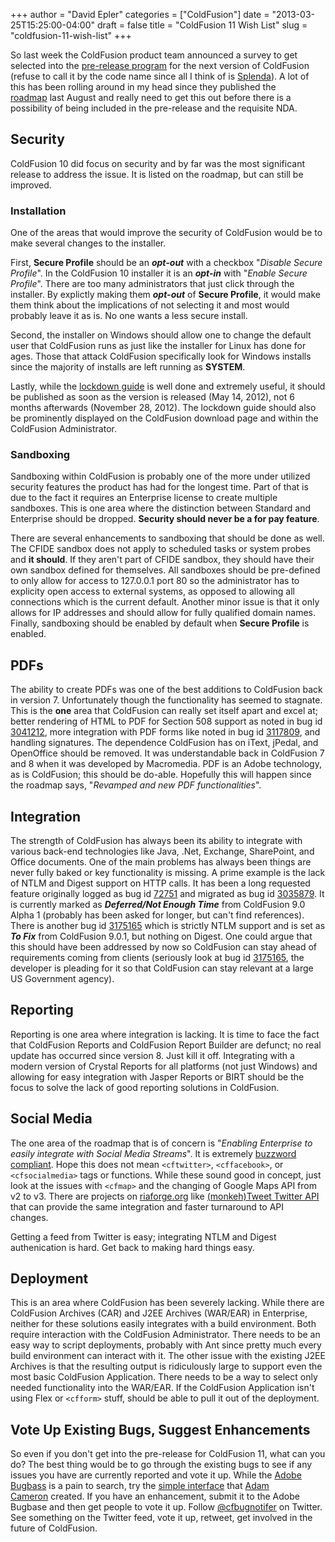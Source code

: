 +++
author = "David Epler"
categories = ["ColdFusion"]
date = "2013-03-25T15:25:00-04:00"
draft = false
title = "ColdFusion 11 Wish List"
slug = "coldfusion-11-wish-list"
+++

So last week the ColdFusion product team announced a survey to get selected into the [pre-release program](http://blogs.coldfusion.com/post.cfm/pre-release-for-coldfusion-splendor) for the next version of ColdFusion (refuse to call it by the code name since all I think of is [Splenda](http://www.splenda.com/)). A lot of this has been rolling around in my head since they published the [roadmap](http://blogs.coldfusion.com/post.cfm/product-roadmap-for-coldfusion) last August and really need to get this out before there is a possibility of being included in the pre-release and the requisite NDA. 

<!--more-->

## Security

ColdFusion 10 did focus on security and by far was the most significant release to address the issue. It is listed on the roadmap, but can still be improved.

### Installation

One of the areas that would improve the security of ColdFusion would be to make several changes to the installer.
  
First, **Secure Profile** should be an **_opt-out_** with a checkbox "_Disable Secure Profile_". In the ColdFusion 10 installer it is an **_opt-in_** with "_Enable Secure Profile_". There are too many administrators that just click through the installer. By explictly making them **_opt-out_** of **Secure Profile**, it would make them think about the implications of not selecting it and most would probably leave it as is. No one wants a less secure install.
  
Second, the installer on Windows should allow one to change the default user that ColdFusion runs as just like the installer for Linux has done for ages. Those that attack ColdFusion specifically look for Windows installs since the majority of installs are left running as **SYSTEM**.
  
Lastly, while the [lockdown guide](https://www.adobe.com/content/dam/Adobe/en/products/coldfusion/pdfs/cf10/cf10-lockdown-guide.pdf) is well done and extremely useful, it should be published as soon as the version is released (May 14, 2012), not 6 months afterwards (November 28, 2012). The lockdown guide should also be prominently displayed on the ColdFusion download page and within the ColdFusion Administrator.

### Sandboxing

Sandboxing within ColdFusion is probably one of the more under utilized security features the product has had for the longest time. Part of that is due to the fact it requires an Enterprise license to create multiple sandboxes. This is one area where the distinction between Standard and Enterprise should be dropped. **Security should never be a for pay feature**.
  
There are several enhancements to sandboxing that should be done as well. The CFIDE sandbox does not apply to scheduled tasks or system probes and **it should**. If they aren't part of CFIDE sandbox, they should have their own sandbox defined for themselves. All sandboxes should be pre-defined to only allow for access to 127.0.0.1 port 80 so the administrator has to explicity open access to external systems, as opposed to allowing all connections which is the current default. Another minor issue is that it only allows for IP addresses and should allow for fully qualified domain names. Finally, sandboxing should be enabled by default when **Secure Profile** is enabled.

## PDFs

The ability to create PDFs was one of the best additions to ColdFusion back in version 7. Unfortunately though the functionality has seemed to stagnate. This is the **one** area that ColdFusion can really set itself apart and excel at; better rendering of HTML to PDF for Section 508 support as noted in bug id [3041212](https://bugbase.adobe.com/index.cfm?event=bug&id=3041212), more integration with PDF forms like noted in bug id [3117809](https://bugbase.adobe.com/index.cfm?event=bug&id=3117809), and handling signatures. The dependence ColdFusion has on iText, jPedal, and OpenOffice should be removed. It was understandable back in ColdFusion 7 and 8 when it was developed by Macromedia. PDF is an Adobe technology, as is ColdFusion; this should be do-able. Hopefully this will happen since the roadmap says, "_Revamped and new PDF functionalities_".

## Integration

The strength of ColdFusion has always been its ability to integrate with various back-end technologies like Java, .Net, Exchange, SharePoint, and Office documents. One of the main problems has always been things are never fully baked or key functionality is missing. A prime example is the lack of NTLM and Digest support on HTTP calls. It has been a long requested feature originally logged as bug id [72751](http://www.elliottsprehn.com/cfbugs/bugs/72751) and migrated as bug id [3035879](https://bugbase.adobe.com/index.cfm?event=bug&id=3035879). It is currently marked as **_Deferred/Not Enough Time_** from ColdFusion 9.0 Alpha 1 (probably has been asked for longer, but can't find references). There is another bug id [3175165](https://bugbase.adobe.com/index.cfm?event=bug&id=3175165) which is strictly NTLM support and is set as **_To Fix_** from ColdFusion 9.0.1, but nothing on Digest. One could argue that this should have been addressed by now so ColdFusion can stay ahead of requirements coming from clients (seriously look at bug id [3175165](https://bugbase.adobe.com/index.cfm?event=bug&id=3175165), the developer is pleading for it so that ColdFusion can stay relevant at a large US Government agency).

## Reporting

Reporting is one area where integration is lacking. It is time to face the fact that ColdFusion Reports and ColdFusion Report Builder are defunct; no real update has occurred since version 8. Just kill it off. Integrating with a modern version of Crystal Reports for all platforms (not just Windows) and allowing for easy integration with Jasper Reports or BIRT should be the focus to solve the lack of good reporting solutions in ColdFusion.

## Social Media

The one area of the roadmap that is of concern is "_Enabling Enterprise to easily integrate with Social Media Streams_". It is extremely [buzzword compliant](http://www.buzzphraser.com). Hope this does not mean `<cftwitter>`, `<cffacebook>`, or `<cfsocialmedia>` tags or functions. While these sound good in concept, just look at the issues with `<cfmap>` and the changing of Google Maps API from v2 to v3. There are projects on [riaforge.org](http://www.riaforge.org) like [(monkeh)Tweet Twitter API](http://monkehtweet.riaforge.org) that can provide the same integration and faster turnaround to API changes. 
  
Getting a feed from Twitter is easy; integrating NTLM and Digest authenication is hard. Get back to making hard things easy.

## Deployment

This is an area where ColdFusion has been severely lacking. While there are ColdFusion Archives (CAR) and J2EE Archives (WAR/EAR) in Enterprise, neither for these solutions easily integrates with a build environment. Both require interaction with the ColdFusion Administrator. There needs to be an easy way to script deployments, probably with Ant since pretty much every build environment can interact with it. The other issue with the existing J2EE Archives is that the resulting output is ridiculously large to support even the most basic ColdFusion Application. There needs to be a way to select only needed functionality into the WAR/EAR. If the ColdFusion Application isn't using Flex or `<cfform>` stuff, should be able to pull it out of the deployment.

## Vote Up Existing Bugs, Suggest Enhancements

So even if you don't get into the pre-release for ColdFusion 11, what can you do? The best thing would be to go through the existing bugs to see if any issues you have are currently reported and vote it up. While the [Adobe Bugbass](https://bugbase.adobe.com/index.cfm?event=search) is a pain to search, try the [simple interface](http://adamcameroncoldfusion.cfmldeveloper.com/cfbugs/search.html) that [Adam Cameron](http://adamcameroncoldfusion.blogspot.com) created. If you have an enhancement, submit it to the Adobe Bugbase and then get people to vote it up. Follow [@cfbugnotifer](https://twitter.com/cfbugnotifier) on Twitter. See something on the Twitter feed, vote it up, retweet, get involved in the future of ColdFusion.
